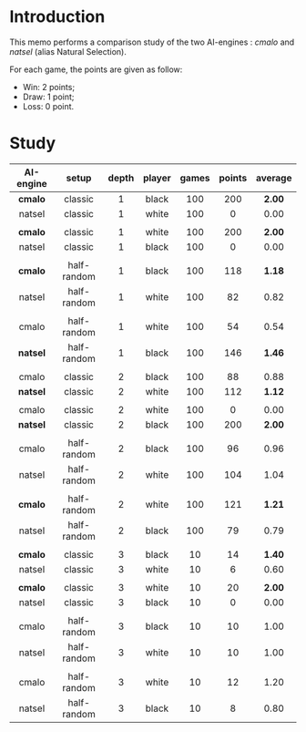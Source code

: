 # Introduction

This memo performs a comparison study of the two AI-engines : *cmalo* and *natsel* (alias Natural Selection).

For each game, the points are given as follow:

- Win: 2 points;
- Draw: 1 point;
- Loss: 0 point.

# Study

| AI-engine  |    setup    | depth | player | games | points | average  |
| :--------: | :---------: | :---: | :----: | :---: | :----: | :------: |
| **cmalo**  |   classic   |   1   | black  |  100  |  200   | **2.00** |
|   natsel   |   classic   |   1   | white  |  100  |   0    |   0.00   |
|            |             |       |        |       |        |          |
| **cmalo**  |   classic   |   1   | white  |  100  |  200   | **2.00** |
|   natsel   |   classic   |   1   | black  |  100  |   0    |   0.00   |
|            |             |       |        |       |        |          |
| **cmalo**  | half-random |   1   | black  |  100  |  118   | **1.18** |
|   natsel   | half-random |   1   | white  |  100  |   82   |   0.82   |
|            |             |       |        |       |        |          |
|   cmalo    | half-random |   1   | white  |  100  |   54   |   0.54   |
| **natsel** | half-random |   1   | black  |  100  |  146   | **1.46** |
|            |             |       |        |       |        |          |
|   cmalo    |   classic   |   2   | black  |  100  |   88   |   0.88   |
| **natsel** |   classic   |   2   | white  |  100  |  112   | **1.12** |
|            |             |       |        |       |        |          |
|   cmalo    |   classic   |   2   | white  |  100  |   0    |   0.00   |
| **natsel** |   classic   |   2   | black  |  100  |  200   | **2.00** |
|            |             |       |        |       |        |          |
|   cmalo    | half-random |   2   | black  |  100  |   96   |   0.96   |
|   natsel   | half-random |   2   | white  |  100  |  104   |   1.04   |
|            |             |       |        |       |        |          |
| **cmalo**  | half-random |   2   | white  |  100  |  121   | **1.21** |
|   natsel   | half-random |   2   | black  |  100  |   79   |   0.79   |
|            |             |       |        |       |        |          |
| **cmalo**  |   classic   |   3   | black  |  10   |   14   | **1.40** |
|   natsel   |   classic   |   3   | white  |  10   |   6    |   0.60   |
|            |             |       |        |       |        |          |
| **cmalo**  |   classic   |   3   | white  |  10   |   20   | **2.00** |
|   natsel   |   classic   |   3   | black  |  10   |   0    |   0.00   |
|            |             |       |        |       |        |          |
|   cmalo    | half-random |   3   | black  |  10   |   10   |   1.00   |
|   natsel   | half-random |   3   | white  |  10   |   10   |   1.00   |
|            |             |       |        |       |        |          |
|   cmalo    | half-random |   3   | white  |  10   |   12   |   1.20   |
|   natsel   | half-random |   3   | black  |  10   |   8    |   0.80   |

